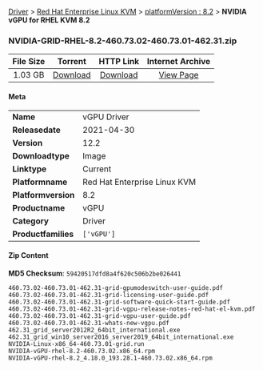 
[Driver](/README.md)  >  [Red Hat Enterprise Linux KVM](/index/Driver/Red_Hat_Enterprise_Linux_KVM.md)  >  [platformVersion : 8.2](/index/Driver/Red_Hat_Enterprise_Linux_KVM/8.2.md)  >  **NVIDIA vGPU for RHEL KVM 8.2**


### NVIDIA-GRID-RHEL-8.2-460.73.02-460.73.01-462.31.zip

| **File Size** | **Torrent**  | **HTTP Link** | **Internet Archive** |
|:-------------:|:------------:|:-------------:|:--------------------:|
| 1.03 GB |  [Download](https://archive.org/download/nvgpu_NVIDIA-GRID-RHEL-8.2-460.73.02-460.73.01-462.31.zip/nvgpu_NVIDIA-GRID-RHEL-8.2-460.73.02-460.73.01-462.31.zip_archive.torrent)       | [Download](https://archive.org/compress/nvgpu_NVIDIA-GRID-RHEL-8.2-460.73.02-460.73.01-462.31.zip) | [View Page](https://archive.org/details/nvgpu_NVIDIA-GRID-RHEL-8.2-460.73.02-460.73.01-462.31.zip)       |

#### Meta

<table>
<tr><td><strong>Name</strong></td><td>vGPU Driver</td></tr>
<tr><td><strong>Releasedate</strong></td><td>2021-04-30</td></tr>
<tr><td><strong>Version</strong></td><td>12.2</td></tr>
<tr><td><strong>Downloadtype</strong></td><td>Image</td></tr>
<tr><td><strong>Linktype</strong></td><td>Current</td></tr>
<tr><td><strong>Platformname</strong></td><td>Red Hat Enterprise Linux KVM</td></tr>
<tr><td><strong>Platformversion</strong></td><td>8.2</td></tr>
<tr><td><strong>Productname</strong></td><td>vGPU</td></tr>
<tr><td><strong>Category</strong></td><td>Driver</td></tr>
<tr><td><strong>Productfamilies</strong></td><td><code>['vGPU']</code></td></tr>
</table>

#### Zip Content

**MD5 Checksum**: `59420517dfd8a4f620c506b2be026441`

```text
460.73.02-460.73.01-462.31-grid-gpumodeswitch-user-guide.pdf
460.73.02-460.73.01-462.31-grid-licensing-user-guide.pdf
460.73.02-460.73.01-462.31-grid-software-quick-start-guide.pdf
460.73.02-460.73.01-462.31-grid-vgpu-release-notes-red-hat-el-kvm.pdf
460.73.02-460.73.01-462.31-grid-vgpu-user-guide.pdf
460.73.02-460.73.01-462.31-whats-new-vgpu.pdf
462.31_grid_server2012R2_64bit_international.exe
462.31_grid_win10_server2016_server2019_64bit_international.exe
NVIDIA-Linux-x86_64-460.73.01-grid.run
NVIDIA-vGPU-rhel-8.2-460.73.02.x86_64.rpm
NVIDIA-vGPU-rhel-8.2_4.18.0_193.28.1-460.73.02.x86_64.rpm
```